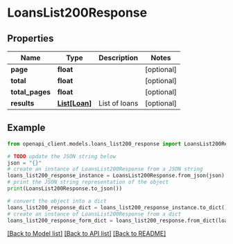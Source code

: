 # LoansList200Response


## Properties

Name | Type | Description | Notes
------------ | ------------- | ------------- | -------------
**page** | **float** |  | [optional] 
**total** | **float** |  | [optional] 
**total_pages** | **float** |  | [optional] 
**results** | [**List[Loan]**](Loan.md) | List of loans | [optional] 

## Example

```python
from openapi_client.models.loans_list200_response import LoansList200Response

# TODO update the JSON string below
json = "{}"
# create an instance of LoansList200Response from a JSON string
loans_list200_response_instance = LoansList200Response.from_json(json)
# print the JSON string representation of the object
print(LoansList200Response.to_json())

# convert the object into a dict
loans_list200_response_dict = loans_list200_response_instance.to_dict()
# create an instance of LoansList200Response from a dict
loans_list200_response_form_dict = loans_list200_response.from_dict(loans_list200_response_dict)
```
[[Back to Model list]](../README.md#documentation-for-models) [[Back to API list]](../README.md#documentation-for-api-endpoints) [[Back to README]](../README.md)


